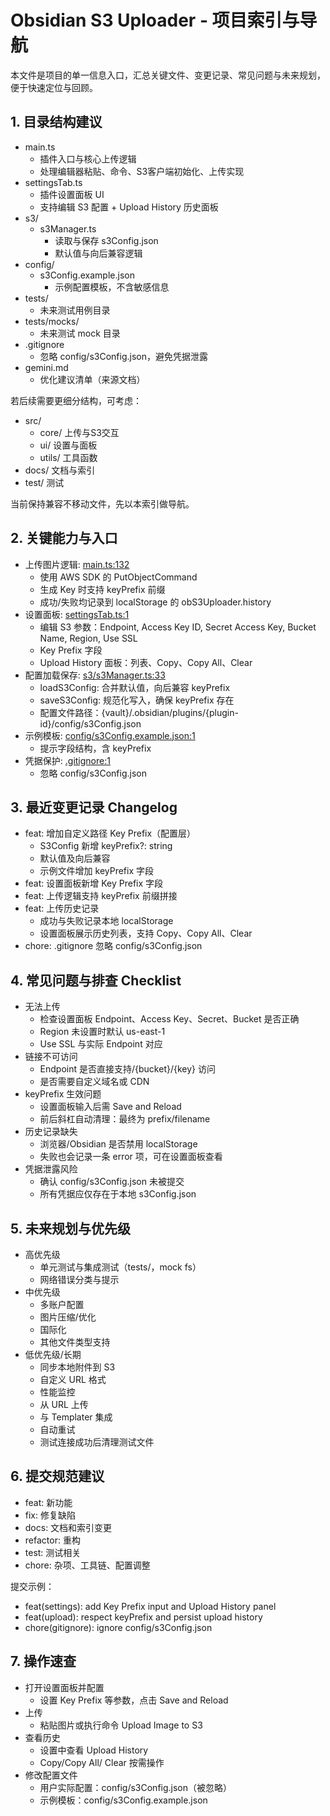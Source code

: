 # Obsidian S3 Uploader - 项目索引与导航

本文件是项目的单一信息入口，汇总关键文件、变更记录、常见问题与未来规划，便于快速定位与回顾。

## 1. 目录结构建议

- main.ts
  - 插件入口与核心上传逻辑
  - 处理编辑器粘贴、命令、S3客户端初始化、上传实现
- settingsTab.ts
  - 插件设置面板 UI
  - 支持编辑 S3 配置 + Upload History 历史面板
- s3/
  - s3Manager.ts
    - 读取与保存 s3Config.json
    - 默认值与向后兼容逻辑
- config/
  - s3Config.example.json
    - 示例配置模板，不含敏感信息
- tests/
  - 未来测试用例目录
- tests/mocks/
  - 未来测试 mock 目录
- .gitignore
  - 忽略 config/s3Config.json，避免凭据泄露
- gemini.md
  - 优化建议清单（来源文档）

若后续需要更细分结构，可考虑：
- src/
  - core/ 上传与S3交互
  - ui/ 设置与面板
  - utils/ 工具函数
- docs/ 文档与索引
- test/ 测试

当前保持兼容不移动文件，先以本索引做导航。

## 2. 关键能力与入口

- 上传图片逻辑: [main.ts:132](main.ts)
  - 使用 AWS SDK 的 PutObjectCommand
  - 生成 Key 时支持 keyPrefix 前缀
  - 成功/失败均记录到 localStorage 的 obS3Uploader.history
- 设置面板: [settingsTab.ts:1](settingsTab.ts)
  - 编辑 S3 参数：Endpoint, Access Key ID, Secret Access Key, Bucket Name, Region, Use SSL
  - Key Prefix 字段
  - Upload History 面板：列表、Copy、Copy All、Clear
- 配置加载保存: [s3/s3Manager.ts:33](s3/s3Manager.ts)
  - loadS3Config: 合并默认值，向后兼容 keyPrefix
  - saveS3Config: 规范化写入，确保 keyPrefix 存在
  - 配置文件路径：{vault}/.obsidian/plugins/{plugin-id}/config/s3Config.json
- 示例模板: [config/s3Config.example.json:1](config/s3Config.example.json)
  - 提示字段结构，含 keyPrefix
- 凭据保护: [.gitignore:1](.gitignore)
  - 忽略 config/s3Config.json

## 3. 最近变更记录 Changelog

- feat: 增加自定义路径 Key Prefix（配置层）
  - S3Config 新增 keyPrefix?: string
  - 默认值及向后兼容
  - 示例文件增加 keyPrefix 字段
- feat: 设置面板新增 Key Prefix 字段
- feat: 上传逻辑支持 keyPrefix 前缀拼接
- feat: 上传历史记录
  - 成功与失败记录本地 localStorage
  - 设置面板展示历史列表，支持 Copy、Copy All、Clear
- chore: .gitignore 忽略 config/s3Config.json

## 4. 常见问题与排查 Checklist

- 无法上传
  - 检查设置面板 Endpoint、Access Key、Secret、Bucket 是否正确
  - Region 未设置时默认 us-east-1
  - Use SSL 与实际 Endpoint 对应
- 链接不可访问
  - Endpoint 是否直接支持/{bucket}/{key} 访问
  - 是否需要自定义域名或 CDN
- keyPrefix 生效问题
  - 设置面板输入后需 Save and Reload
  - 前后斜杠自动清理：最终为 prefix/filename
- 历史记录缺失
  - 浏览器/Obsidian 是否禁用 localStorage
  - 失败也会记录一条 error 项，可在设置面板查看
- 凭据泄露风险
  - 确认 config/s3Config.json 未被提交
  - 所有凭据应仅存在于本地 s3Config.json

## 5. 未来规划与优先级

- 高优先级
  - 单元测试与集成测试（tests/，mock fs）
  - 网络错误分类与提示
- 中优先级
  - 多账户配置
  - 图片压缩/优化
  - 国际化
  - 其他文件类型支持
- 低优先级/长期
  - 同步本地附件到 S3
  - 自定义 URL 格式
  - 性能监控
  - 从 URL 上传
  - 与 Templater 集成
  - 自动重试
  - 测试连接成功后清理测试文件

## 6. 提交规范建议

- feat: 新功能
- fix: 修复缺陷
- docs: 文档和索引变更
- refactor: 重构
- test: 测试相关
- chore: 杂项、工具链、配置调整

提交示例：
- feat(settings): add Key Prefix input and Upload History panel
- feat(upload): respect keyPrefix and persist upload history
- chore(gitignore): ignore config/s3Config.json

## 7. 操作速查

- 打开设置面板并配置
  - 设置 Key Prefix 等参数，点击 Save and Reload
- 上传
  - 粘贴图片或执行命令 Upload Image to S3
- 查看历史
  - 设置中查看 Upload History
  - Copy/Copy All/ Clear 按需操作
- 修改配置文件
  - 用户实际配置：config/s3Config.json（被忽略）
  - 示例模板：config/s3Config.example.json